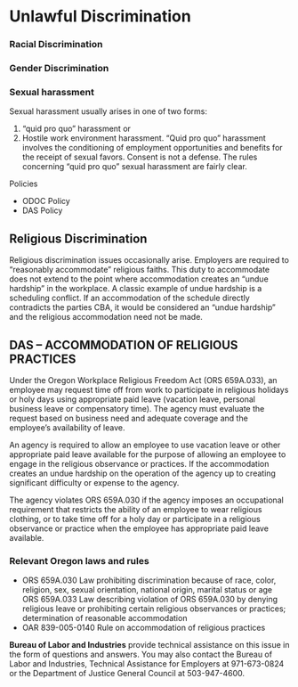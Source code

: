# Unlawful Discrimination

### Racial Discrimination

### Gender Discrimination

### Sexual harassment

Sexual harassment usually arises in one of two forms:

1. “quid pro quo” harassment or
2. Hostile work environment harassment. “Quid pro quo” harassment involves the conditioning of employment opportunities and benefits for the receipt of sexual favors. Consent is not a defense. The rules concerning “quid pro quo” sexual harassment are fairly clear.

Policies

* ODOC Policy
* DAS Policy

## Religious Discrimination

Religious discrimination issues occasionally arise. Employers are required to “reasonably accommodate” religious faiths. This duty to accommodate does not extend to the point where accommodation creates an “undue hardship” in the workplace. A classic example of undue hardship is a scheduling conflict. If an accommodation of the schedule directly contradicts the parties CBA, it would be considered an “undue hardship” and the religious accommodation need not be made.

## DAS – ACCOMMODATION OF RELIGIOUS PRACTICES

Under the Oregon Workplace Religious Freedom Act \(ORS 659A.033\), an employee may request time off from work to participate in religious holidays or holy days using appropriate paid leave \(vacation leave, personal business leave or compensatory time\). The agency must evaluate the request based on business need and adequate coverage and the employee’s availability of leave.

An agency is required to allow an employee to use vacation leave or other appropriate paid leave available for the purpose of allowing an employee to engage in the religious observance or practices. If the accommodation creates an undue hardship on the operation of the agency up to creating significant difficulty or expense to the agency.

The agency violates ORS 659A.030 if the agency imposes an occupational requirement that restricts the ability of an employee to wear religious clothing, or to take time off for a holy day or participate in a religious observance or practice when the employee has appropriate paid leave available.

### Relevant Oregon laws and rules

* ORS 659A.030 Law prohibiting discrimination because of race, color, religion, sex, sexual orientation, national origin, marital status or age ORS 659A.033 Law describing violation of ORS 659A.030 by denying religious leave or prohibiting certain religious observances or practices; determination of reasonable accommodation 
* OAR 839-005-0140 Rule on accommodation of religious practices

**Bureau of Labor and Industries** provide technical assistance on this issue in the form of questions and answers. You may also contact the Bureau of Labor and Industries, Technical Assistance for Employers at 971-673-0824 or the Department of Justice General Council at 503-947-4600.

